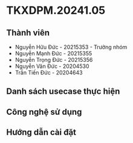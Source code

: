 # TKXDPM.20241.05

## Thành viên

- Nguyễn Hữu Đức - 20215353 - Trưởng nhóm
- Nguyễn Mạnh Đức	- 20215355
- Nguyễn Trọng Đức - 20215356
- Nguyễn Văn Đức - 20204530
- Trần Tiến Đức - 20204643

## Danh sách usecase thực hiện

## Công nghệ sử dụng

## Hướng dẫn cài đặt

